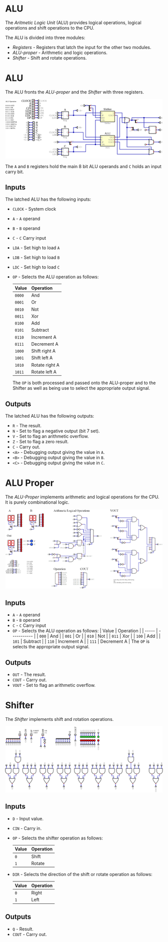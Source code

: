 # ALU

The *Aritmetic Logic Unit* (ALU) provides logical operations, logical operations and shift operations to the CPU.

The ALU is divided into three modules:

* *Registers* - Registers that latch the input for the other two modules.
* *ALU-proper* - Arithmetic and logic operations.
* *Shifter* - Shift and rotate operations.

# ALU

The ALU fronts the *ALU-proper* and the *Shifter* with three registers.

![Latched ALU](latched-alu.svg)

The `A` and `B` registers hold the main 8 bit ALU operands and `C` holds an input carry bit.

## Inputs

The latched ALU has the following inputs:

* `CLOCK` - System clock
* `A` - `A` operand
* `B` - `B` operand
* `C` - `C` Carry input
* `LDA` - Set high to load `A`
* `LDB` - Set high to load `B`
* `LDC` - Set high to load `C`
* `OP` - Selects the ALU operation as follows:

    | Value  | Operation      |
    | ------ | -------------- |
    | `0000` | And            |
    | `0001` | Or             |
    | `0010` | Not            |
    | `0011` | Xor            |
    | `0100` | Add            |
    | `0101` | Subtract       |
    | `0110` | Increment A    |
    | `0111` | Decrement A    |
    | `1000` | Shift right A  |
    | `1001` | Shift left A   |
    | `1010` | Rotate right A |
    | `1011` | Rotate left A  |

    The `OP` is both processed and passed onto the ALU-proper and to the Shifter as well as being use to select the appropriate output signal. 

## Outputs

The latched ALU has the following outputs:

* `R` - The result.
* `N` - Set to flag a negative output (bit 7 set).
* `V` - Set to flag an arithmetic overflow.
* `Z` - Set to flag a zero result.
* `C` - Carry out.
* `<A>` - Debugging output giving the value in `A`.
* `<B>` - Debugging output giving the value in `B`. 
* `<C>` - Debugging output giving the value in `C`.

# ALU Proper

The *ALU-Proper* implements arithmetic and logical operations for the CPU.  It is purely combinational logic.

![ALU](alu.png)

## Inputs

* `A` - `A` operand
* `B` - `B` operand
* `C` - `C` Carry input
* `OP` - Selects the ALU operation as follows:
    | Value | Operation   |
    | ----- | ----------- |
    | `000` | And         |
    | `001` | Or          |
    | `010` | Not         |
    | `011` | Xor         |
    | `100` | Add         |
    | `101` | Subtract    |
    | `110` | Increment A |
    | `111` | Decrement A |
    The `OP` is selects the appropriate output signal. 

## Outputs

* `OUT` - The result.
* `COUT` - Carry out.
* `VOUT` - Set to flag an arithmetic overflow.

# Shifter

The *Shifter* implements shift and rotation operations.

![Shifter](shifter.svg) 

## Inputs

* `D` - Input value.
* `CIN` - Carry in.
* `OP` - Selects the shifter operation as follows:

    | Value | Operation |
    | ----- | --------- |
    | `0`   | Shift     |
    | `1`   | Rotate    |

* `DIR` - Selects the direction of the shift or rotate operation as follows:

    | Value | Operation |
    | ----- | --------- |
    | `0`   | Right     |
    | `1`   | Left      |

## Outputs

* `Q` - Result.
* `COUT` - Carry out.
  



